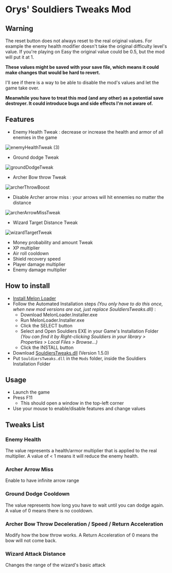 # Orys' Souldiers Tweaks Mod

## Warning

The reset button does not always reset to the real original values. For example the enemy health modifier doesn't take the original difficulty level's value.
If you're playing on Easy the original value could be 0.5, but the mod will put it at 1.

**These values might be saved with your save file, which means it could make changes that would be hard to revert.**

I'll see if there is a way to be able to disable the mod's values and let the game take over.

**Meanwhile you have to treat this mod (and any other) as a potential save destroyer. It could introduce bugs and side effects I'm not aware of.**

## Features

* Enemy Health Tweak : decrease or increase the health and armor of all enemies in the game

![enemyHealthTweak (3)](https://user-images.githubusercontent.com/43440732/173057716-cda252f5-52a2-4284-88cc-03fd28b9cbec.gif)

* Ground dodge Tweak

![groundDodgeTweak](https://user-images.githubusercontent.com/43440732/172458131-d9846da5-fe3b-449e-8e91-be47f5da9edd.gif)

* Archer Bow throw Tweak

![archerThrowBoost](https://user-images.githubusercontent.com/43440732/172454656-6dbfb896-3a43-41bc-b991-2c37afdcdc22.gif)

* Disable Archer arrow miss : your arrows will hit ennemies no matter the distance

![archerArrowMissTweak](https://user-images.githubusercontent.com/43440732/173057765-f39f6b57-5ace-4f36-9702-71c51c2ba36c.gif)

* Wizard Target Distance Tweak

![wizardTargetTweak](https://user-images.githubusercontent.com/43440732/172604387-10c19a61-3cd6-4c48-830a-e20c93214c7b.gif)

* Money probability and amount Tweak
* XP multiplier
* Air roll cooldown
* Shield recovery speed
* Player damage multiplier
* Enemy damage multiplier

## How to install

* [Install Melon Loader](https://melonwiki.xyz/#/?id=requirements)
* Follow the Automated Installation steps _(You only have to do this once, when new mod versions are out, just replace SouldiersTweaks.dll)_ :
    * Download MelonLoader.Installer.exe
    * Run MelonLoader.Installer.exe
    * Click the SELECT button
    * Select and Open Souldiers EXE in your Game's Installation Folder _(You can find it by Right-clicking Souldiers in your library > Properties > Local Files > Browse...)_
    * Click the INSTALL button
* Download [SouldiersTweaks.dll](https://github.com/Oryss/souldiers-tweaks/releases/download/1.5.0/SouldiersTweaks.dll) (Version 1.5.0)
* Put `SouldiersTweaks.dll` in the `Mods` folder, inside the Souldiers Installation Folder

## Usage

* Launch the game
* Press F11
    * This should open a window in the top-left corner
* Use your mouse to enable/disable features and change values

## Tweaks List

### Enemy Health

The value represents a health/armor multiplier that is applied to the real multiplier.
A value of < 1 means it will reduce the enemy health.

### Archer Arrow Miss

Enable to have infinite arrow range

### Ground Dodge Cooldown

The value represents how long you have to wait until you can dodge again. A value of 0 means there is no cooldown.

### Archer Bow Throw Deceleration / Speed / Return Acceleration

Modify how the bow throw works. A Return Acceleration of 0 means the bow will not come back.

### Wizard Attack Distance

Changes the range of the wizard's basic attack
